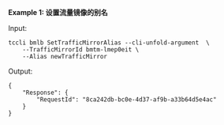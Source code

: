 **Example 1: 设置流量镜像的别名**



Input: 

```
tccli bmlb SetTrafficMirrorAlias --cli-unfold-argument  \
    --TrafficMirrorId bmtm-lmep0eit \
    --Alias newTrafficMirror
```

Output: 
```
{
    "Response": {
        "RequestId": "8ca242db-bc0e-4d37-af9b-a33b64d5e4ac"
    }
}
```

